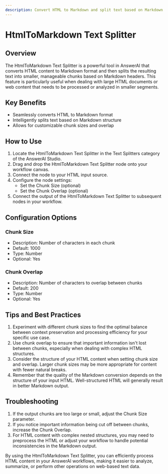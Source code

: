```yaml
---
description: Convert HTML to Markdown and split text based on Markdown headers
---
```


# HtmlToMarkdown Text Splitter

## Overview

The HtmlToMarkdown Text Splitter is a powerful tool in AnswerAI that converts HTML content to Markdown format and then splits the resulting text into smaller, manageable chunks based on Markdown headers. This feature is particularly useful when dealing with large HTML documents or web content that needs to be processed or analyzed in smaller segments.

## Key Benefits

- Seamlessly converts HTML to Markdown format
- Intelligently splits text based on Markdown structure
- Allows for customizable chunk sizes and overlap

## How to Use

1. Locate the HtmlToMarkdown Text Splitter in the Text Splitters category of the AnswerAI Studio.
2. Drag and drop the HtmlToMarkdown Text Splitter node onto your workflow canvas.
3. Connect the node to your HTML input source.
4. Configure the node settings:
   - Set the Chunk Size (optional)
   - Set the Chunk Overlap (optional)
5. Connect the output of the HtmlToMarkdown Text Splitter to subsequent nodes in your workflow.

<!-- TODO: Add a screenshot showing the HtmlToMarkdown Text Splitter node on the canvas with its settings panel open -->

## Configuration Options

### Chunk Size

- Description: Number of characters in each chunk
- Default: 1000
- Type: Number
- Optional: Yes

### Chunk Overlap

- Description: Number of characters to overlap between chunks
- Default: 200
- Type: Number
- Optional: Yes

## Tips and Best Practices

1. Experiment with different chunk sizes to find the optimal balance between context preservation and processing efficiency for your specific use case.
2. Use chunk overlap to ensure that important information isn't lost between chunks, especially when dealing with complex HTML structures.
3. Consider the structure of your HTML content when setting chunk size and overlap. Larger chunk sizes may be more appropriate for content with fewer natural breaks.
4. Remember that the quality of the Markdown conversion depends on the structure of your input HTML. Well-structured HTML will generally result in better Markdown output.

## Troubleshooting

1. If the output chunks are too large or small, adjust the Chunk Size parameter.
2. If you notice important information being cut off between chunks, increase the Chunk Overlap.
3. For HTML content with complex nested structures, you may need to preprocess the HTML or adjust your workflow to handle potential inconsistencies in the Markdown output.

<!-- TODO: Add a screenshot showing an example of the HtmlToMarkdown Text Splitter output, displaying how the HTML has been converted to Markdown and split into chunks -->

By using the HtmlToMarkdown Text Splitter, you can efficiently process HTML content in your AnswerAI workflows, making it easier to analyze, summarize, or perform other operations on web-based text data.
